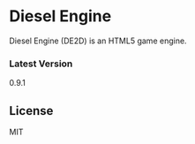 # Diesel Engine

Diesel Engine (DE2D) is an HTML5 game engine.
### Latest Version
0.9.1

License
----

MIT